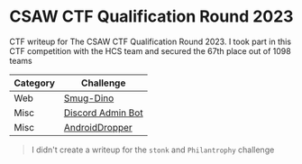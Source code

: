 # CSAW CTF Qualification Round 2023
CTF writeup for The CSAW CTF Qualification Round 2023. I took part in this CTF competition with the HCS team and secured the 67th place out of 1098 teams

| Category | Challenge |
| --- | --- |
| Web | [Smug-Dino](/2023/CSAW%20CTF%20Qualification%20Round%202023/Smug-Dino/)
| Misc | [Discord Admin Bot](/2023/CSAW%20CTF%20Qualification%20Round%202023/Discord%20Admin%20Bot/)
| Misc | [AndroidDropper](/2023/CSAW%20CTF%20Qualification%20Round%202023/AndroidDropper/)

> I didn't create a writeup for the `stonk` and `Philantrophy` challenge